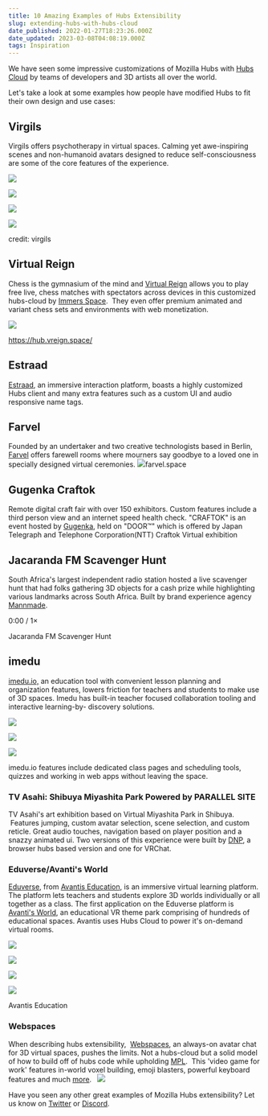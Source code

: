 ```yaml
---
title: 10 Amazing Examples of Hubs Extensibility
slug: extending-hubs-with-hubs-cloud
date_published: 2022-01-27T18:23:26.000Z
date_updated: 2023-03-08T04:08:19.000Z
tags: Inspiration
---
```


We have seen some impressive customizations of Mozilla Hubs with [Hubs Cloud](https://hubs.mozilla.com/cloud) by teams of developers and 3D artists all over the world.

Let's take a look at some examples how people have modified Hubs to fit their own design and use cases:

## Virgils

Virgils offers psychotherapy in virtual spaces. Calming yet awe-inspiring scenes and non-humanoid avatars designed to reduce self-consciousness are some of the core features of the experience.

![](./content/images/2022/03/Screen_Shot_2022-02-28_at_5.24.56_PM.png)

![](./content/images/2022/03/Screen_Shot_2022-02-28_at_5.18.17_PM.png)

![](./content/images/2022/03/Screen_Shot_2022-02-28_at_5.21.47_PM.png)

![](./content/images/2022/03/Screen_Shot_2022-02-28_at_5.19.27_PM.png)

credit: virgils

## Virtual Reign

Chess is the gymnasium of the mind and [Virtual Reign](https://hub.vreign.space/) allows you to play free live, chess matches with spectators across devices in this customized hubs-cloud by [Immers Space](https://web.immers.space/).  They even offer premium animated and variant chess sets and environments with web monetization.

![](./content/images/2022/03/vreign.png)

https://hub.vreign.space/

## Estraad

[Estraad](https://www.estraad.com/), an immersive interaction platform, boasts a highly customized Hubs client and many extra features such as a custom UI and audio responsive name tags.

## Farvel

Founded by an undertaker and two creative technologists based in Berlin, [Farvel](https://farvel.space/en/) offers farewell rooms where mourners say goodbye to a loved one in specially designed virtual ceremonies.
![](./content/images/2022/03/Farvel.jpg)farvel.space

## Gugenka Craftok

Remote digital craft fair with over 150 exhibitors. Custom features include a third person view and an internet speed health check.
"CRAFTOK" is an event hosted by [Gugenka](https://www.gugenka.net/craftok-guest), held on "DOOR™" which is offered by Japan Telegraph and Telephone Corporation(NTT)
Craftok Virtual exhibition

## Jacaranda FM Scavenger Hunt

South Africa's largest independent radio station hosted a live scavenger hunt that had folks gathering 3D objects for a cash prize while highlighting various landmarks across South Africa. Built by brand experience agency [Mannmade](https://mannmade.co.za/).

0:00
/
1&#215;

Jacaranda FM Scavenger Hunt

## imedu

[imedu.io,](imedu.io) an education tool with convenient lesson planning and organization features, lowers friction for teachers and students to make use of 3D spaces. Imedu has built-in teacher focused collaboration tooling and interactive learning-by- discovery solutions.

![](./content/images/2022/03/topright.png)

![](./content/images/2022/03/bottomleft.png)

![](./content/images/2022/03/bottomright.png)

imedu.io features include dedicated class pages and scheduling tools, quizzes and working in web apps without leaving the space.

### TV Asahi: Shibuya Miyashita Park Powered by PARALLEL SITE

TV Asahi's art exhibition based on Virtual Miyashita Park in Shibuya.  Features jumping, custom avatar selection, scene selection, and custom reticle. Great audio touches, navigation based on player position and a snazzy animated ui. Two versions of this experience were built by [DNP](https://www.dnp.co.jp/), a browser hubs based version and one for VRChat.

### Eduverse/Avanti's World

[Eduverse](https://go.eduverse.com), from [Avantis Education](https://www.avantiseducation.com/), is an immersive virtual learning platform. The platform lets teachers and students explore 3D worlds individually or all together as a class. The first application on the Eduverse platform is [Avanti's World](https://www.avantisworld.com/), an educational VR theme park comprising of hundreds of educational spaces. Avantis uses Hubs Cloud to power it's on-demand virtual rooms.

![](./content/images/2022/04/eduverse.jpg)

![](./content/images/2022/04/sc4.jpeg)

![](./content/images/2022/04/bbiomes_screenshot2.png)

![](./content/images/2022/04/SSLand.jpeg)

Avantis Education

### Webspaces

When describing hubs extensibility,  [Webspaces](https://webspaces.space/introduction.html), an always-on avatar chat for 3D virtual spaces, pushes the limits. Not a hubs-cloud but a solid model of how to build off of hubs code while upholding [MPL](https://github.com/jel-app/jel-mpl).  This 'video game for work' features in-world voxel building, emoji blasters, powerful keyboard features and much [more](https://gfodor.medium.com/rebooting-the-web-in-3d-with-webspaces-9e58847e042c).  
![](./content/images/2022/03/1_b4AOL93vRiJ6uKYpQDFDyg.png)

Have you seen any other great examples of Mozilla Hubs extensibility? Let us know on [Twitter](https://twitter.com/MozillaHubs) or [Discord](https://discord.gg/sBMqSjCndj).
